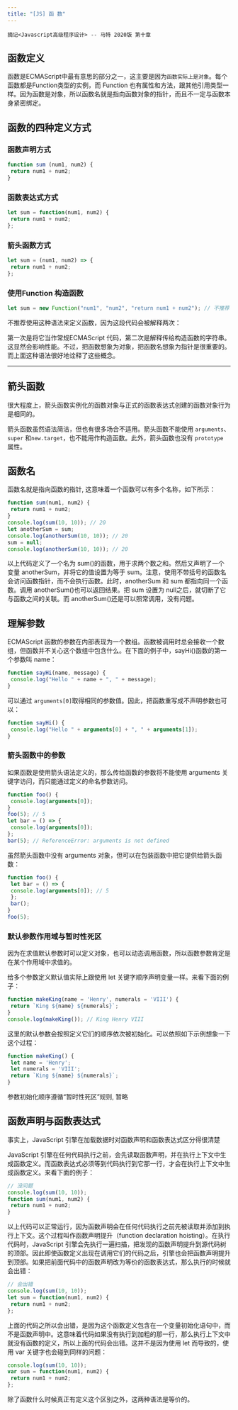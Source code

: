 ```yaml
---
title: "[JS] 函 数"
---
```


`摘记<Javascript高级程序设计> -- 马特 2020版 第十章`

<!--truncate-->

## 函数定义

函数是ECMAScript中最有意思的部分之一，这主要是因为`函数实际上是对象`。每个函数都是Function类型的实例，而 Function 也有属性和方法，跟其他引用类型一样。因为函数是对象，所以函数名就是指向函数对象的指针，而且不一定与函数本身紧密绑定。

## 函数的四种定义方式

### 函数声明方式

```js
function sum (num1, num2) {
 return num1 + num2;
}
```

### 函数表达式方式

```js
let sum = function(num1, num2) {
 return num1 + num2;
};
```

### 箭头函数方式

```js
let sum = (num1, num2) => {
 return num1 + num2;
}; 
```

### 使用Function 构造函数

```js
let sum = new Function("num1", "num2", "return num1 + num2"); // 不推荐
```

不推荐使用这种语法来定义函数，因为这段代码会被解释两次：

第一次是将它当作常规ECMAScript 代码，第二次是解释传给构造函数的字符串。这显然会影响性能。不过，把函数想象为对象，把函数名想象为指针是很重要的。而上面这种语法很好地诠释了这些概念。

---

## 箭头函数

很大程度上，箭头函数实例化的函数对象与正式的函数表达式创建的函数对象行为是相同的。

箭头函数虽然语法简洁，但也有很多场合不适用。箭头函数不能使用 `arguments`、`super` 和`new.target`，也不能用作构造函数。此外，箭头函数也没有 `prototype` 属性。

## 函数名

函数名就是指向函数的指针, 这意味着一个函数可以有多个名称，如下所示：

```js
function sum(num1, num2) {
 return num1 + num2;
}
console.log(sum(10, 10)); // 20
let anotherSum = sum;
console.log(anotherSum(10, 10)); // 20
sum = null;
console.log(anotherSum(10, 10)); // 20

```
以上代码定义了一个名为 sum()的函数，用于求两个数之和。然后又声明了一个变量 anotherSum，并将它的值设置为等于 sum。注意，使用不带括号的函数名会访问函数指针，而不会执行函数。此时，anotherSum 和 sum 都指向同一个函数。调用 anotherSum()也可以返回结果。把 sum 设置为 null之后，就切断了它与函数之间的关联。而 anotherSum()还是可以照常调用，没有问题。

## 理解参数

ECMAScript 函数的参数在内部表现为一个数组。函数被调用时总会接收一个数组，但函数并不关心这个数组中包含什么。在下面的例子中，sayHi()函数的第一个参数叫 name：

```js
function sayHi(name, message) {
 console.log("Hello " + name + ", " + message);
}
```

可以通过 `arguments[0]`取得相同的参数值。因此，把函数重写成不声明参数也可以：

```js
function sayHi() {
 console.log("Hello " + arguments[0] + ", " + arguments[1]);
} 
```

### 箭头函数中的参数

如果函数是使用箭头语法定义的，那么传给函数的参数将不能使用 arguments 关键字访问，而只能通过定义的命名参数访问。

```js
function foo() {
 console.log(arguments[0]);
}
foo(5); // 5
let bar = () => {
 console.log(arguments[0]);
};
bar(5); // ReferenceError: arguments is not defined
```

虽然箭头函数中没有 arguments 对象，但可以在包装函数中把它提供给箭头函数：

```js
function foo() {
 let bar = () => {
 console.log(arguments[0]); // 5
 };
 bar();
}
foo(5); 
```

### 默认参数作用域与暂时性死区

因为在求值默认参数时可以定义对象，也可以动态调用函数，所以函数参数肯定是在某个作用域中求值的。

给多个参数定义默认值实际上跟使用 let 关键字顺序声明变量一样。来看下面的例子：

```js
function makeKing(name = 'Henry', numerals = 'VIII') {
 return `King ${name} ${numerals}`;
}
console.log(makeKing()); // King Henry VIII
```

这里的默认参数会按照定义它们的顺序依次被初始化。可以依照如下示例想象一下这个过程：

```js
function makeKing() {
 let name = 'Henry';
 let numerals = 'VIII';
 return `King ${name} ${numerals}`;
} 
```

参数初始化顺序遵循“暂时性死区”规则, 暂略


## 函数声明与函数表达式

事实上，JavaScript 引擎在加载数据时对函数声明和函数表达式区分得很清楚

JavaScript 引擎在任何代码执行之前，会先读取函数声明，并在执行上下文中生成函数定义。而函数表达式必须等到代码执行到它那一行，才会在执行上下文中生成函数定义。来看下面的例子：

```js
// 没问题
console.log(sum(10, 10));
function sum(num1, num2) {
 return num1 + num2;
} 
```

以上代码可以正常运行，因为函数声明会在任何代码执行之前先被读取并添加到执行上下文。这个过程叫作函数声明提升（function declaration hoisting）。在执行代码时，JavaScript 引擎会先执行一遍扫描，把发现的函数声明提升到源代码树的顶部。因此即使函数定义出现在调用它们的代码之后，引擎也会把函数声明提升到顶部。如果把前面代码中的函数声明改为等价的函数表达式，那么执行的时候就会出错：

```js
// 会出错
console.log(sum(10, 10));
let sum = function(num1, num2) {
 return num1 + num2;
}; 
```

上面的代码之所以会出错，是因为这个函数定义包含在一个变量初始化语句中，而不是函数声明中。这意味着代码如果没有执行到加粗的那一行，那么执行上下文中就没有函数的定义，所以上面的代码会出错。这并不是因为使用 let 而导致的，使用 var 关键字也会碰到同样的问题：

```js
console.log(sum(10, 10));
var sum = function(num1, num2) {
 return num1 + num2;
}; 
```

除了函数什么时候真正有定义这个区别之外，这两种语法是等价的。